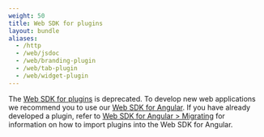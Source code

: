 ```yaml
---
weight: 50
title: Web SDK for plugins
layout: bundle
aliases:
  - /http
  - /web/jsdoc
  - /web/branding-plugin
  - /web/tab-plugin
  - /web/widget-plugin
---
```


The [Web SDK for plugins](/web/web-sdk-for-plugins) is deprecated. To develop new web applications we recommend you to use our [Web SDK for Angular](/web/angular). If you have already developed a plugin, refer to [Web SDK for Angular > Migrating](/web/angular#migrating) for information on how to import plugins into the Web SDK for Angular.
